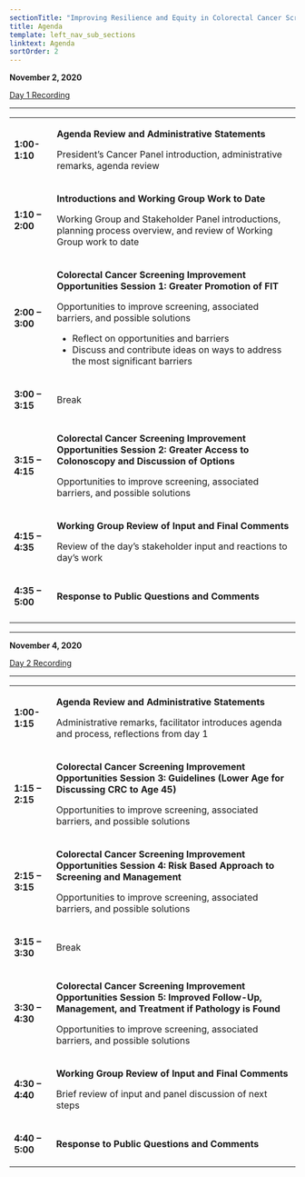 ```yaml
---
sectionTitle: "Improving Resilience and Equity in Colorectal Cancer Screening: Lessons from COVID-19 and Beyond"
title: Agenda
template: left_nav_sub_sections
linktext: Agenda
sortOrder: 2
---
```

**November 2, 2020**

[Day 1 Recording](https://nci.rev.vbrick.com/#/videos/e9c10927-8408-4b16-9e1a-f081f644bd3d)

<hr />

<table class="agenda-table">
<tbody>
<tr><td>

**1:00-1:10**
</td><td>

**Agenda Review and Administrative Statements**

President’s Cancer Panel introduction, administrative remarks, agenda review

</td></tr>
<tr><td>

**1:10 – 2:00**

</td><td>

**Introductions and Working Group Work to Date**

Working Group and Stakeholder Panel introductions, planning process overview, and review of Working Group work to date
</td></tr>
<tr><td>

**2:00 – 3:00**

</td><td>

**Colorectal Cancer Screening Improvement Opportunities Session 1: Greater Promotion of FIT**

Opportunities to improve screening, associated barriers, and possible solutions
- Reflect on opportunities and barriers
- Discuss and contribute ideas on ways to address the most significant barriers
</td></tr>
<tr><td>

**3:00 – 3:15**
</td><td>

Break

</td></tr>
<tr><td>

**3:15 – 4:15**
</td><td>

**Colorectal Cancer Screening Improvement Opportunities Session 2: Greater Access to Colonoscopy and Discussion of Options**

Opportunities to improve screening, associated barriers, and possible solutions
</td></tr>
<tr><td>

**4:15 – 4:35**
</td><td>

**Working Group Review of Input and Final Comments**

Review of the day’s stakeholder input and reactions to day’s work
</td></tr>
<tr><td>

**4:35 – 5:00**
</td><td>

**Response to Public Questions and Comments**

</td></tr>
<tr><td>

</td></tr></tbody></table>

<hr />


**November 4, 2020**

[Day 2 Recording](https://nci.rev.vbrick.com/#/videos/23d21a24-3aed-421c-9077-4d27ebacdced)

<hr />

<table class="agenda-table">
<tbody>
<tr><td>

**1:00-1:15**

</td><td>

**Agenda Review and Administrative Statements**

Administrative remarks, facilitator introduces agenda and process, reflections from day 1

</td></tr>
<tr><td>

**1:15 – 2:15**
</td><td>

**Colorectal Cancer Screening Improvement Opportunities Session 3: Guidelines (Lower Age for Discussing CRC to Age 45)**

Opportunities to improve screening, associated barriers, and possible solutions
</td></tr>
<tr><td>

**2:15 – 3:15**

</td><td>

**Colorectal Cancer Screening Improvement Opportunities Session 4: Risk Based Approach to Screening and Management**

Opportunities to improve screening, associated barriers, and possible solutions
</td></tr>
<tr><td>

**3:15 – 3:30**

</td><td>

Break

</td></tr>
<tr><td>

**3:30 – 4:30**
</td><td>

**Colorectal Cancer Screening Improvement Opportunities Session 5: Improved Follow-Up, Management, and Treatment if Pathology is Found**

Opportunities to improve screening, associated barriers, and possible solutions
</td></tr>
<tr><td>

**4:30 – 4:40**

</td><td>

**Working Group Review of Input and Final Comments**

Brief review of input and panel discussion of next steps
</td></tr>
<tr><td>

**4:40 – 5:00**
</td><td>

**Response to Public Questions and Comments**

</td></tr></tbody></table>